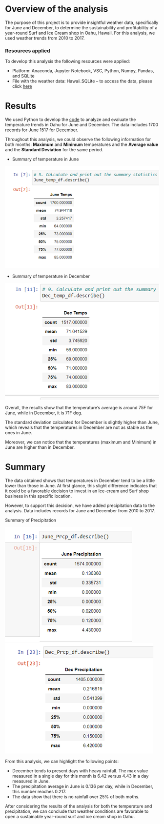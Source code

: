 # Overview of the analysis

The purpose of this project is to provide insightful weather data, specifically for June and December, to determine the sustainability and profitability of a year-round Surf and Ice Cream shop in Oahu, Hawaii.  For this analysis, we used weather trends from 2010 to 2017.

### Resources applied
To develop this analysis the following resources were applied:

- Platform: Anaconda, Jupyter Notebook, VSC, Python, Numpy, Pandas, and SQLite
- File with the weather data: Hawaii.SQLite – to access the data, please click [here](https://github.com/Marietas/surfs_up/blob/main/SurfsUp_Challenge.ipynb)

# Results

We used Python to develop the [code](https://github.com/Marietas/surfs_up/blob/main/SurfsUp_Challenge.ipynb) to analyze and evaluate the temperature trends in Oahu for June and December. The data includes 1700 records for June 1517 for December. 

Throughout this analysis, we could observe the following information for both months: **Maximum** and **Minimum** temperatures and the **Average value** and the **Standard Deviation** for the same period.

- Summary of temperature in June

![](https://github.com/Marietas/surfs_up/blob/main/Resources/Summary%20June.PNG)

- Summary of temperature in December

![](https://github.com/Marietas/surfs_up/blob/main/Resources/Summary%20December.PNG)

Overall, the results show that the temperature’s average is around 75F  for June, while in December, it is 71F deg. 

The standard deviation calculated for December is slightly higher than  June, which reveals that the temperatures in December are not as stable as the ones in June.

Moreover, we can notice that the temperatures (maximum and Minimum) in June are higher than in December. 

# Summary

The data obtained shows that temperatures in  December tend to be a little lower than those in June.  At first glance, this slight difference indicates that it could be a favorable decision to invest in an Ice-cream and Surf shop business in this specific location.

However, to support this decision, we have added precipitation data to the analysis. Data includes records for June and December from 2010 to 2017. 

Summary of Precipitation

![](https://github.com/Marietas/surfs_up/blob/main/Resources/June%20Precipitation.PNG)
![](https://github.com/Marietas/surfs_up/blob/main/Resources/Dec%20Precipitation.PNG)


From this analysis, we can highlight the following points:

- December tends to present days with heavy rainfall.  The max value measured in a single day for this month is 6.42 versus 4.43 in a day measured in June.
- The precipitation average in June is 0.136 per day, while in December, this number reaches 0.217.
- The data show that there is no rainfall over 25% of both moths. 

After considering the results of the analysis for both the temperature and precipitation, we can conclude that weather conditions are favorable to open a sustainable year-round surf and ice cream shop in Oahu.

